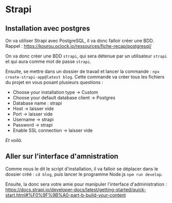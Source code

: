 # Strapi

## Installation avec postgres

On va utiliser Strapi avec PostgreSQL, il va donc falloir créer une BDD. Rappel : https://kourou.oclock.io/ressources/fiche-recap/postgresql/

On va donc créer une BDD `strapi`, qui sera détenue par un utilisateur `strapi` et qui aura comme mot de passe `strapi`.

Ensuite, se mettre dans un dossier de travail et lancer la commande : `npx create-strapi-app@latest blog`. Cette commande va créer tous les fichiers du projet en vous posant plusieurs questions :
- Choose your installation type -> Custom
- Choose your default database client -> Postgres
- Database name : strapi
- Host -> laisser vide
- Port -> laisser vide
- Username -> strapi
- Password -> strapi
- Enable SSL connection -> laisser vide

_Et voilà_.

## Aller sur l'interface d'amnistration

Comme nous le dit le script d'installation, il va falloir se déplacer dans le dossier créé : `cd blog`, puis lancer le programme Node.js `npm run develop`.

Ensuite, la donc sera votre amie pour manipuler l'interface d'administration : https://docs.strapi.io/developer-docs/latest/getting-started/quick-start.html#%F0%9F%9B%A0-part-b-build-your-content
